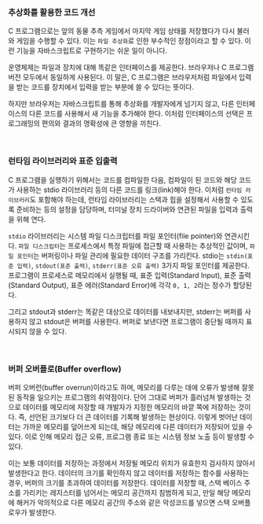 ### 추상화를 활용한 코드 개선

C 프로그램으로는 앞의 동물 추측 게임에서 마지막 게임 상태를 저장했다가 다시 불러와 게임을 수행할 수 있다. 이는 `파일 추상화`로 인한 부수적인 장점이라고 할 수 있다. 이런 기능을 자바스크립트로 구현하기는 쉬운 일이 아니다.

운영체제는 파일과 장치에 대해 똑같은 인터페이스를 제공한다. 브라우저나 C 프로그램 버전 모두에서 동일하게 사용된다. 이 말은, C 프로그램은 브라우저처럼 파일에서 입력을 받는 코드를 장치에서 입력을 받는 부분에 쓸 수 있다는 뜻이다.

하지만 브라우저는 자바스크립트를 통해 추상화를 개발자에게 넘기지 않고, 다른 인터페이스의 다른 코드를 사용해서 새 기능을 추가해야 한다. 이처럼 인터페이스의 선택은 프로그래밍의 편의와 결과의 명확성에 큰 영향을 끼친다.

<br>

### 런타임 라이브러리와 표준 입출력

C 프로그램을 실행하기 위해서는 코드를 컴파일한 다음, 컴파일이 된 코드와 해당 코드가 사용하는 stdio 라이브러리 등의 다른 코드를 링크(link)해야 한다. 이처럼 `런타임 라이브러리`도 포함해야 하는데, 런타임 라이브러리는 스택과 힙을 설정해서 사용할 수 있도록 준비하는 등의 설정을 담당하며, 터미널 장치 드라이버와 연관된 파일을 입력과 출력을 위해 연다.

`stdio` 라이브러리는 시스템 파일 디스크립터를 파일 포인터(file pointer)와 연관시킨다. `파일 디스크립터`는 프로세스에서 특정 파일에 접근할 때 사용하는 추상적인 값이며, `파일 포인터`는 버퍼링이나 파일 관리에 필요한 데이터 구조를 가리킨다. stdio는 `stdin(표준 입력)`, `stdout(표준 출력)`, `stderr(표준 오류 출력)` 3가지 파일 포인터를 제공한다. 프로그램이 프로세스로 메모리에서 실행될 때, 표준 입력(Standard Input), 표준 출력(Standard Output), 표준 에러(Standard Error)에 각각 `0, 1, 2`라는 정수가 할당된다.

그리고 stdout과 stderr는 똑같은 대상으로 데이터를 내보내지만, stderr는 버퍼를 사용하지 않고 stdout은 버퍼를 사용한다. 버퍼로 보낸다면 프로그램이 중단될 때까지 표시되지 않을 수 있다.

<br>

### 버퍼 오버플로(Buffer overflow)

버퍼 오버런(buffer overrun)이라고도 하며, 메모리를 다루는 데에 오류가 발생해 잘못된 동작을 일으키는 프로그램의 취약점이다. 단어 그대로 버퍼가 흘러넘쳐 발생하는 것으로 데이터를 메모리에 저장할 때 개발자가 지정한 메모리의 바깥 쪽에 저장하는 것이다. 즉, 선언된 크기보다 더 큰 데이터를 기록해 발생하는 현상이다. 이렇게 벗어난 데이터는 가까운 메모리를 덮어쓰게 되는데, 해당 메모리에 다른 데이터가 저장되어 있을 수 있다. 이로 인해 메모리 접근 오류, 프로그램 종료 또는 시스템 정보 노출 등이 발생할 수 있다.

이는 보통 데이터를 저장하는 과정에서 저장될 메모리 위치가 유효한지 검사하지 않아서 발생한다고 한다. 데이터의 크기를 확인하지 않고 데이터를 저장하는 함수를 사용하는 경우, 버퍼의 크기를 초과하여 데이터를 저장한다. 데이터를 저장할 때, 스택 베이스 주소를 가리키는 레지스터를 넘어서는 메모리 공간까지 침범하게 되고, 만일 해당 메모리에 해커가 악의적으로 다른 메모리 공간의 주소와 같은 악성코드를 넣으면 스택 오버플로우가 발생한다.